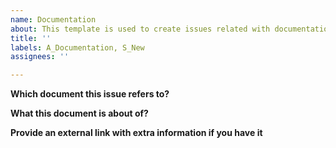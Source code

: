 ```yaml
---
name: Documentation
about: This template is used to create issues related with documentation
title: ''
labels: A_Documentation, S_New
assignees: ''

---
```


**Which document this issue refers to?**

**What this document is about of?**

**Provide an external link with extra information if you have it**
